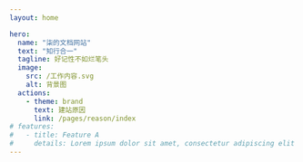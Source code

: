 ```yaml
---
layout: home

hero:
  name: "柒的文档网站"
  text: "知行合一"
  tagline: 好记性不如烂笔头
  image:
    src: /工作内容.svg
    alt: 背景图
  actions:
    - theme: brand
      text: 建站原因
      link: /pages/reason/index
# features:
#   - title: Feature A
#     details: Lorem ipsum dolor sit amet, consectetur adipiscing elit
---
```

